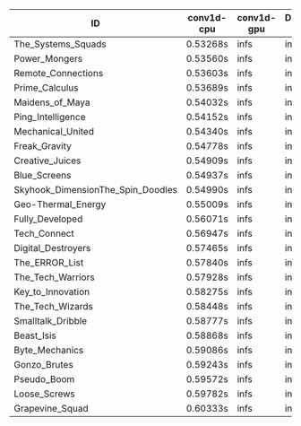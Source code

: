 |ID|conv1d-cpu|conv1d-gpu|DWSPConv2D-gpu|gemm-gpu|avg|
|-|-|-|-|-|-|
|The_Systems_Squads|0.53268s|infs|infs|4.89278s|infs|
|Power_Mongers|0.53560s|infs|infs|4.89892s|infs|
|Remote_Connections|0.53603s|infs|infs|4.89067s|infs|
|Prime_Calculus|0.53689s|infs|infs|4.95884s|infs|
|Maidens_of_Maya|0.54032s|infs|infs|5.01375s|infs|
|Ping_Intelligence|0.54152s|infs|infs|4.92832s|infs|
|Mechanical_United|0.54340s|infs|infs|4.99200s|infs|
|Freak_Gravity|0.54778s|infs|infs|5.00227s|infs|
|Creative_Juices|0.54909s|infs|infs|4.96454s|infs|
|Blue_Screens|0.54937s|infs|infs|4.96479s|infs|
|Skyhook_DimensionThe_Spin_Doodles|0.54990s|infs|infs|4.90671s|infs|
|Geo-Thermal_Energy|0.55009s|infs|infs|4.96217s|infs|
|Fully_Developed|0.56071s|infs|infs|5.02392s|infs|
|Tech_Connect|0.56947s|infs|infs|12.41791s|infs|
|Digital_Destroyers|0.57465s|infs|infs|4.97504s|infs|
|The_ERROR_List|0.57840s|infs|infs|5.04290s|infs|
|The_Tech_Warriors|0.57928s|infs|infs|5.20494s|infs|
|Key_to_Innovation|0.58275s|infs|infs|5.00984s|infs|
|The_Tech_Wizards|0.58448s|infs|infs|4.88460s|infs|
|Smalltalk_Dribble|0.58777s|infs|infs|4.99028s|infs|
|Beast_Isis|0.58868s|infs|infs|4.95385s|infs|
|Byte_Mechanics|0.59086s|infs|infs|5.39706s|infs|
|Gonzo_Brutes|0.59243s|infs|infs|5.27342s|infs|
|Pseudo_Boom|0.59572s|infs|infs|5.15531s|infs|
|Loose_Screws|0.59782s|infs|infs|4.98308s|infs|
|Grapevine_Squad|0.60333s|infs|infs|5.11387s|infs|
